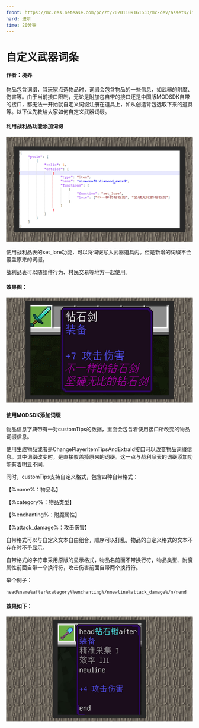 ```yaml
---
front: https://mc.res.netease.com/pc/zt/20201109161633/mc-dev/assets/img/2_2.044dfe8c.jpg
hard: 进阶
time: 20分钟
---
```


# 自定义武器词条

 

#### 作者：境界

 

物品包含词缀，当玩家点选物品时，词缀会包含物品的一些信息，如武器的附魔、伤害等。由于当前接口限制，无论是附加包自带的接口还是中国版MODSDK自带的接口，都无法一开始就自定义词缀注册在道具上，如从创造背包选取下来的道具等。以下优先教给大家如何自定义武器词缀。

 

#### 利用战利品功能添加词缀

![](./images/2_1.jpg)



使用战利品表的set_lore功能，可以将词缀写入武器道具内。但是新增的词缀不会覆盖原来的词缀。

战利品表可以随组件行为、村民交易等地方一起使用。

#### 效果图：

![](./images/2_2.jpg)



#### 使用MODSDK添加词缀

物品信息字典带有一对customTips的数据，里面会包含着使用接口所改变的物品词缀信息。

使用生成物品或者是ChangePlayerItemTipsAndExtraId接口可以改变物品词缀信息。其中词缀改变时，是直接覆盖掉原来的词缀。这一点与战利品表的词缀添加功能有着明显不同。

同时，customTips支持自定义格式，包含四种自带格式：

【%name%：物品名】

【%category%：物品类型】

【%enchanting%：附魔属性】

【%attack_damage%：攻击伤害】

自带格式可以与自定义文本自由组合，顺序可以打乱，物品的自定义格式的文本不存在时不予显示。

自带格式的字符串采用原版的显示格式，物品名前面不带换行符，物品类型、附魔属性前面自带一个换行符，攻击伤害前面自带两个换行符。

举个例子：

```
head%name%after%category%%enchanting%/nnewline%attack_damage%/n/nend
```

 

#### 效果如下：

![](./images/2_3.jpg)